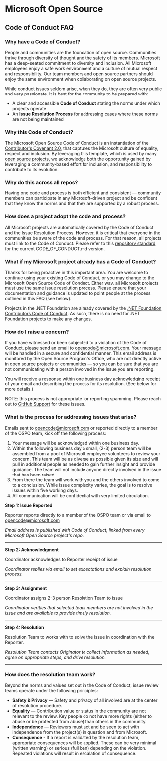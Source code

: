 # Microsoft Open Source

## Code of Conduct FAQ

### Why have a Code of Conduct?

People and communities are the foundation of open source. Communities thrive through diversity of thought and the safety of its members. Microsoft has a deep-seated commitment to diversity and inclusion. All Microsoft employees enjoy a safe work environment and a culture of mutual respect and responsibility. Our team members and open source partners should enjoy the same environment when collaborating on open source projects.  
  
While conduct issues seldom arise, when they do, they are often very public and very passionate. It is best for the community to be prepared with:

*   A clear and accessible **Code of Conduct** stating the norms under which projects operate
*   An **Issue Resolution Process** for addressing cases where these norms are not being maintained

### Why this Code of Conduct?

The Microsoft Open Source Code of Conduct is an instantiation of the [Contributor's Covenant 2.0](https://www.contributor-covenant.org/version/2/0/code_of_conduct/), that captures the Microsoft culture of equality, respect and inclusion. By leveraging this template, which is used by many [open source projects](https://www.contributor-covenant.org/adopters/), we acknowledge both the opportunity gained by leveraging a community-based effort for inclusion, and responsibility to contribute to its evolution.

### Why do this across all repos?

Having one code and process is both efficient and consistent — community members can participate in any Microsoft-driven project and be confident that they know the norms and that they are supported by a robust process.

### How does a project adopt the code and process?

All Microsoft projects are automatically covered by the Code of Conduct and the Issue Resolution Process. However, it is critical that everyone in the communities be aware of the code and process. For that reason, all projects must link to the Code of Conduct. Please refer to this [repository standard](https://github.com/microsoft/repo-templates/blob/main/shared/CODE_OF_CONDUCT.md) for the current CODE\_OF\_CONDUCT.md version.

### What if my Microsoft project already has a Code of Conduct?

Thanks for being proactive in this important area. You are welcome to continue using your existing Code of Conduct, or you may change to the [Microsoft Open Source Code of Conduct](https://opensource.microsoft.com/codeofconduct/). Either way, all Microsoft projects must use the same issue resolution process. Please ensure that your documentation and guidance is updated to point people at the process outlined in this FAQ (see below).

Projects in the .NET Foundation are already covered by the [.NET Foundation Contributors Code of Conduct](https://www.dotnetfoundation.org/code-of-conduct). As such, there is no need for .NET Foundation projects to make any changes.

### How do I raise a concern?

If you have witnessed or been subjected to a violation of the Code of Conduct, please send an email to [opencode@microsoft.com](mailto:opencode@microsoft.com). Your message will be handled in a secure and confidential manner. This email address is monitored by the Open Source Program's Office, who are not directly active in open source projects or communities — so you can be sure that you are not communicating with a person involved in the issue you are reporting.

You will receive a response within one business day acknowledging receipt of your email and describing the process for its resolution. (See below for more details.)

NOTE: this process is not appropriate for reporting spamming. Please reach out to [GitHub Support](https://support.github.com/contact) for these issues.

### What is the process for addressing issues that arise?

Emails sent to [opencode@microsoft.com](mailto:opencode@microsoft.com) or reported directly to a member of the OSPO team, kick off the following process:

1.  Your message will be acknowledged within one business day.
2.  Within the following business day a small, (2-3) person team will be assembled from a pool of Microsoft employee volunteers to review your concern. This team will be as diverse as possible given its size and will pull in additional people as needed to gain further insight and provide guidance. The team will not include anyone directly involved in the issue that has been raised.
3.  From there the team will work with you and the others involved to come to a conclusion. While issue complexity varies, the goal is to resolve issues within five working days.
4.  All communication will be confidential with very limited circulation.

**Step 1: Issue Reported**

Reporter reports directly to a member of the OSPO team or via email to [opencode@microsoft.com](mailto:opencode@microsoft.com)

*Email address is published with Code of Conduct, linked from every Microsoft Open Source project's repo.*
* * *
**Step 2: Acknowledgment**

Coordinator acknowledges to Reporter receipt of issue

*Coordinator replies via email to set expectations and explain resolution process.*
* * *
**Step 3: Assignment**

Coordinator assigns 2-3 person Resolution Team to issue

*Coordinator verifies that selected team members are not involved in the issue and are available to provide timely resolution.*
* * *
**Step 4: Resolution**

Resolution Team to works with to solve the issue in coordination with the Reporter.

*Resolution Team contacts Originator to collect information as needed, agree on appropriate steps, and drive resolution.*
* * *

### How does the resolution team work?

Beyond the norms and values set out in the Code of Conduct, issue review teams operate under the following principles:

*   **Safety & Privacy** — Safety and privacy of all involved are at the center of resolution procedure.
*   **Equality** — Contribution value or status in the community are not relevant to the review. Key people do not have more rights (either to abuse or be protected from abuse) than others in the community.
*   **Independence** — Reviewers must act and be seen to act with independence from the project(s) in question and from Microsoft.
*   **Consequence** - If a report is validated by the resolution team, appropriate consequences will be applied. These can be very minimal (written warning) or serious (full ban) depending on the violation. Repeated violations will result in escalation of consequence.
